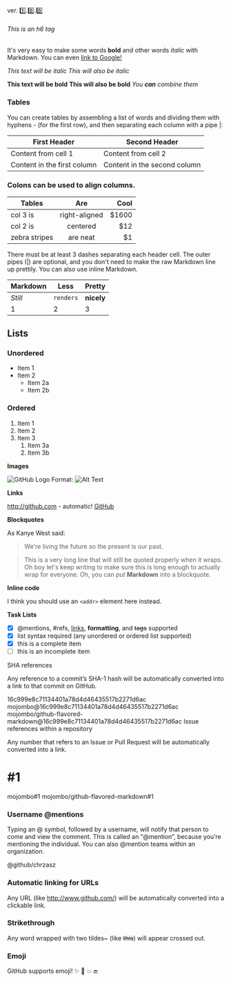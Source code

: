 ver. :one:.:zero:.:zero:   
###### This is an h6 tag

It's very easy to make some words **bold** and other words *italic* with Markdown. You can even [link to Google!](http://google.com)

*This text will be italic*
_This will also be italic_

**This text will be bold**
__This will also be bold__
_You **can** combine them_


### Tables
You can create tables by assembling a list of words and dividing them with hyphens - (for the first row), and then separating each column with a pipe |:

First Header | Second Header
------------ | -------------
Content from cell 1 | Content from cell 2
Content in the first column | Content in the second column

### Colons can be used to align columns.
| Tables        | Are           | Cool  |
| ------------- |:-------------:| -----:|
| col 3 is      | right-aligned | $1600 |
| col 2 is      | centered      |   $12 |
| zebra stripes | are neat      |    $1 |

There must be at least 3 dashes separating each header cell.
The outer pipes (|) are optional, and you don't need to make the 
raw Markdown line up prettily. You can also use inline Markdown.

Markdown | Less | Pretty
--- | --- | ---
*Still* | `renders` | **nicely**
1 | 2 | 3

## Lists
### Unordered
* Item 1
* Item 2
  * Item 2a
  * Item 2b
### Ordered
1. Item 1
1. Item 2
1. Item 3
   1. Item 3a
   1. Item 3b

**Images**

![GitHub Logo](/images/logo.png)
Format: ![Alt Text](url)

**Links**

http://github.com - automatic!
[GitHub](http://github.com)

**Blockquotes**

As Kanye West said:

> We're living the future so the present is our past.

> This is a very long line that will still be quoted properly when it wraps. Oh boy let's keep writing to make sure this is long enough to actually wrap for everyone. Oh, you can *put* **Markdown** into a blockquote. 

**Inline code**

I think you should use an
`<addr>` element here instead.


**Task Lists**

- [x] @mentions, #refs, [links](), **formatting**, and <del>tags</del> supported
- [x] list syntax required (any unordered or ordered list supported)
- [x] this is a complete item
- [ ] this is an incomplete item

SHA references

Any reference to a commit’s SHA-1 hash will be automatically converted into a link to that commit on GitHub.

16c999e8c71134401a78d4d46435517b2271d6ac
mojombo@16c999e8c71134401a78d4d46435517b2271d6ac
mojombo/github-flavored-markdown@16c999e8c71134401a78d4d46435517b2271d6ac
Issue references within a repository

Any number that refers to an Issue or Pull Request will be automatically converted into a link.

# #1
mojombo#1
mojombo/github-flavored-markdown#1

### Username @mentions
Typing an @ symbol, followed by a username, will notify that person to come and view the comment. This is called an “@mention”, because you’re mentioning the individual. You can also @mention teams within an organization.

@github/chrzasz

### Automatic linking for URLs
Any URL (like http://www.github.com/) will be automatically converted into a clickable link.

### Strikethrough
Any word wrapped with two tildes~ (like ~~this~~) will appear crossed out.

### Emoji
GitHub supports emoji! :sparkles: :camel: :boom: :end:
